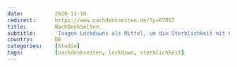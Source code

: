 ```yaml
---
date:          2020-11-18
redirect:      https://www.nachdenkseiten.de/?p=67017
title:         NachDenkSeiten
subtitle:      'Taugen Lockdowns als Mittel, um die Sterblichkeit mit Covid-19 zu verringern?'
country:       DE
categories:    [Studie]
tags:          [nachdenkseiten, lockdown, sterblichkeit]
---
```

